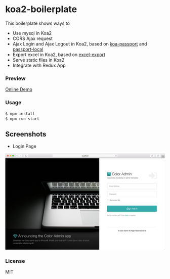 koa2-boilerplate
====

This boilerplate shows ways to 

+ Use mysql in Koa2
+ CORS Ajax request
+ Ajax Login and Ajax Logout in Koa2, based on [koa-passport](https://github.com/rkusa/koa-passport) and [passport-local](https://github.com/jaredhanson/passport-local)
+ Export excel in Koa2, based on [excel-export](https://github.com/functionscope/Node-Excel-Export)
+ Serve static files in Koa2
+ Integrate with Redux App

### Preview

[Online Demo](http://koa2-boilerplate.tarax.cn)

### Usage

```
$ npm install 
$ npm run start
```

## Screenshots

+ Login Page

![Login Page](./src/public/assets/img/screenshots/koa-2-login-osx.jpeg)


### License

MIT


